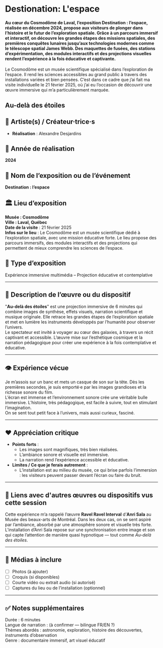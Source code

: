 # Destionation: L'espace

#### Au cœur du Cosmodôme de Laval, l’exposition Destination : l’espace, réalisée en décembre 2024, propose aux visiteurs de plonger dans l’histoire et le futur de l’exploration spatiale. Grâce à un parcours immersif et interactif, on découvre les grandes étapes des missions spatiales, des premières conquêtes lunaires jusqu’aux technologies modernes comme le télescope spatial James Webb. Des maquettes de fusées, des stations d’expérimentation, des modules interactifs et des projections visuelles rendent l’expérience à la fois éducative et captivante.

Le Cosmodôme est un musée scientifique spécialisé dans l’exploration de l’espace. Il rend les sciences accessibles au grand public à travers des installations variées et bien pensées. C’est dans ce cadre que j’ai fait ma visite individuelle le 21 février 2025, où j’ai eu l’occasion de découvrir une œuvre immersive qui m’a particulièrement marquée.



## Au-delà des étoiles

## 👤 Artiste(s) / Créateur·trice·s
- **Réalisation** : Alexandre Desjardins  

## 📅 Année de réalisation
**2024**

## 📍 Nom de l’exposition ou de l’événement
**Destination : l’espace**

## 🏛️ Lieu d’exposition
**Musée : Cosmodôme**  
**Ville : Laval, Québec**  
**Date de la visite** : 21 février 2025  
**Infos sur le lieu** : Le Cosmodôme est un musée scientifique dédié à l’exploration spatiale, avec une mission éducative forte. Le lieu propose des parcours immersifs, des modules interactifs et des projections qui permettent de mieux comprendre les sciences de l’espace.

## 🧾 Type d’exposition
Expérience immersive multimédia – Projection éducative et contemplative

---

## 🧠 Description de l’œuvre ou du dispositif
"**Au-delà des étoiles**" est une projection immersive de 6 minutes qui combine images de synthèse, effets visuels, narration scientifique et musique originale. Elle retrace les grandes étapes de l’exploration spatiale et met en lumière les instruments développés par l’humanité pour observer l’univers.  
Le spectateur est invité à voyager au cœur des galaxies, à travers un récit captivant et accessible. L’œuvre mise sur l’esthétique cosmique et la narration pédagogique pour créer une expérience à la fois contemplative et éducative.

---

## 👁️ Expérience vécue
Je m’assois sur un banc et mets un casque de son sur la tête. Dès les premières secondes, je suis emporté·e par les images grandioses et la richesse sonore du film.  
L’écran est immense et l’environnement sonore crée une véritable bulle immersive. L’histoire, très pédagogique, est facile à suivre, tout en stimulant l’imagination.  
On se sent tout petit face à l’univers, mais aussi curieux, fasciné.

---

## ❤️ Appréciation critique
- **Points forts** :
  - Les images sont magnifiques, très bien réalisées.
  - L’ambiance sonore et visuelle est immersive.
  - La narration rend l’expérience accessible et éducative.
- **Limites / Ce que je ferais autrement** :
  - L’installation est au milieu du musée, ce qui brise parfois l’immersion : les visiteurs peuvent passer devant l’écran ou faire du bruit.

---

## 🔗 Liens avec d'autres œuvres ou dispositifs vus cette session
Cette expérience m’a rappelé l’œuvre **Ravel Ravel Interval** d’**Anri Sala** au Musée des beaux-arts de Montréal. Dans les deux cas, on se sent aspiré par l’ambiance, absorbé par une atmosphère sonore et visuelle très forte. L’installation d’Anri Sala repose sur une synchronisation entre image et son qui capte l’attention de manière quasi hypnotique — tout comme *Au-delà des étoiles*.

---

## 📸 Médias à inclure
- [ ] Photos (à ajouter)
- [ ] Croquis (si disponibles)
- [ ] Courte vidéo ou extrait audio (si autorisé)
- [ ] Captures du lieu ou de l’installation (optionnel)

---

## ✅ Notes supplémentaires
Durée : 6 minutes  
Langue de narration : (à confirmer — bilingue FR/EN ?)  
Thèmes abordés : astronomie, exploration, histoire des découvertes, instruments d’observation  
Genre : documentaire immersif, art visuel éducatif  
